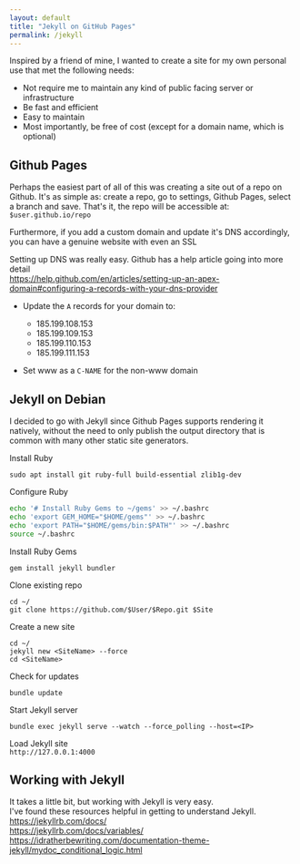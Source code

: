 ```yaml
---
layout: default
title: "Jekyll on GitHub Pages"
permalink: /jekyll
---
```


Inspired by a friend of mine, I wanted to create a site for my own personal use that met the following needs:
* Not require me to maintain any kind of public facing server or infrastructure
* Be fast and efficient
* Easy to maintain
* Most importantly, be free of cost (except for a domain name, which is optional)

## Github Pages
Perhaps the easiest part of all of this was creating a site out of a repo on Github.
It's as simple as: create a repo, go to settings, Github Pages, select a branch and save.
That's it, the repo will be accessible at: `$user.github.io/repo`

Furthermore, if you add a custom domain and update it's DNS accordingly, you can have a genuine website with even an SSL

Setting up DNS was really easy. Github has a help article going into more detail  
<https://help.github.com/en/articles/setting-up-an-apex-domain#configuring-a-records-with-your-dns-provider>

* Update the `A` records for your domain to:
  * 185.199.108.153
  * 185.199.109.153
  * 185.199.110.153
  * 185.199.111.153

* Set www as a `C-NAME` for the non-www domain

## Jekyll on Debian
I decided to go with Jekyll since Github Pages supports rendering it natively, without the need to only publish the output directory that is common with many other static site generators.

Install Ruby
```
sudo apt install git ruby-full build-essential zlib1g-dev
```

Configure Ruby
```bash
echo '# Install Ruby Gems to ~/gems' >> ~/.bashrc
echo 'export GEM_HOME="$HOME/gems"' >> ~/.bashrc
echo 'export PATH="$HOME/gems/bin:$PATH"' >> ~/.bashrc
source ~/.bashrc
```

Install Ruby Gems
```
gem install jekyll bundler
```

Clone existing repo
```
cd ~/
git clone https://github.com/$User/$Repo.git $Site
```

Create a new site
```
cd ~/
jekyll new <SiteName> --force
cd <SiteName>
```

Check for updates
```
bundle update
```

Start Jekyll server
```
bundle exec jekyll serve --watch --force_polling --host=<IP>
```

Load Jekyll site  
`http://127.0.0.1:4000`

## Working with Jekyll

It takes a little bit, but working with Jekyll is very easy.  
I've found these resources helpful in getting to understand Jekyll.  
<https://jekyllrb.com/docs/>  
<https://jekyllrb.com/docs/variables/>  
<https://idratherbewriting.com/documentation-theme-jekyll/mydoc_conditional_logic.html>
